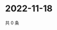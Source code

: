 # 2022-11-18

共 0 条

<!-- BEGIN WEIBO -->
<!-- 最后更新时间 Fri Nov 18 2022 00:02:00 GMT+0800 (China Standard Time) -->

<!-- END WEIBO -->
